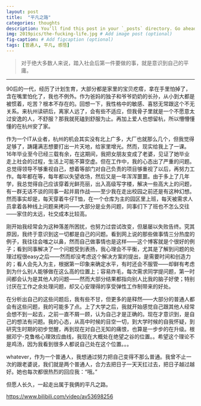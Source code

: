 ```yaml
---
layout: post
title:  "平凡之路"
categories: thoughts
description: You’ll find this post in your `_posts` directory. Go ahead and edit it and re-build the site to see your changes. # Add post description (optional)
img: 2019pics/the-fucking-life.jpg # Add image post (optional)
fig-caption: # Add figcaption (optional)
tags: [普通人, 平凡, 感悟]
---
```

>对于绝大多数人来说，踏入社会后第一件要做的事，就是意识到自己的平庸。
---

90后的一代，经历了计划生育，大部分都是家里的宝贝疙瘩，拿在手里怕掉了，含在嘴里怕化了，我也不例外。作为爸妈的独子和爷爷奶奶的长孙，从小到大都是被惯着，吃苦？根本不存在的。回想一下，我性格中的敏感、喜怒无常跟这个不无关系。来杭州读研后，离家人远了，会有些不适应，但我骨子里就是一个不愿意太过安逸的人，不舒服？那我就死磕到舒服为止。再加上爱人也想留杭，所以懵懵懂懂的在杭州安了家。

作为一个IT从业者，杭州的机会其实没有北上广多，大厂也就那么几个，但我觉得足够了，踌躇满志想要打出一片天地，给家里增光。然而，现实给我上了一课。16年毕业至今已经三载有余，在这期间，我把女朋友变成了老婆，见证了她毕业走上社会的过程，生活上可能不算空虚。但在工作中，我的心态出了严重的问题。总觉得领导不够重视自己，想着等部门对自己负责的项目够重视了以后，再努力工作。每年都在等，每年都以失望收场，然后又是一年浑浑噩噩。由于多上了几年学，我总觉得自己应该穿着光鲜亮丽，出入高级写字楼，解决一些高大上的问题，有一群无话不谈的同事一起并肩作战——至少我在走出校园之前还是有这种幻想。然而事实却是，每天穿着牛仔T恤，在一个仓库为主的园区里上班，每天被需求人员拿着各种线上问题来拷问——大部分是业务问题，同事们下了班也不怎么交往——家住的太远，社交成本比较高。

刚开始我经常会为这种落差所困扰，也努力过尝试改变，但屡屡以失败告终。究其原因，我终于意识到这一切都是自己的问题。看到网上说的那些做事情三分热度的例子，我往往会嗤之以鼻，然而自己做事情也是这样——这个博客就是个很好的例子；看到同事解决了一个问题受到表扬，我心理会不平衡，尤其是了解到问题的处理过程很easy之后——然而却没考虑这个解决方案的提出，是需要时间和创造力的；看人会先入为主，根据第一印象来确定水平，有时还会不服管——却鲜有考虑到为什么别人能够做在这么高的位置上；容易炸毛，每次需求同学提问题，第一时间都会认为是其他人的问题——然而大部分结果都指向别人比我的脑子好使；特别讨厌在工作之余处理问题，却又心安理得的享受弹性工作制带来的好处。

在分析出自己的这些问题后，我有些不甘，但更多的是释然——大部分的普通人都会有这些问题，我的可能多了点。上了大学之后，我就开始感觉自己跟其他人经常会想不到一起去，之前一直不屑一顾，认为自己才是正确的。现在才意识到，是自己的想法有问题。我的心态，从高中时候的目空一切，到大学时候的自我怀疑，到研究生时期的初步觉醒，再到现在对自己无知的痛恨，也算是一步步的在升级。根据邓宁-克鲁格心理效应曲线，我现在大概处在绝望之谷的位置。。希望这个理论不是鸡汤，因为我看到很多人都说自己处在这个位置。。。

whatever，作为一个普通人，我想通过努力把自己变得不那么普通。我曾不止一次的跟老婆说，我们就是两个普通人，合力去把日子一天天扛过去，把日子越过越好。她也每次都很热烈的回应我：“哦。”

但愿人长久，一起走出属于我俩的平凡之路。

https://www.bilibili.com/video/av53698256